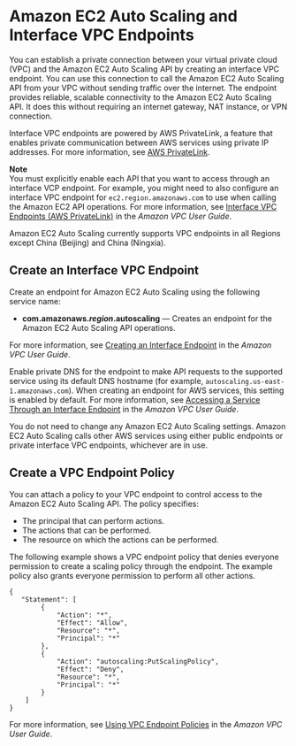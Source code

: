 # Amazon EC2 Auto Scaling and Interface VPC Endpoints<a name="ec2-auto-scaling-vpc-endpoints"></a>

You can establish a private connection between your virtual private cloud \(VPC\) and the Amazon EC2 Auto Scaling API by creating an interface VPC endpoint\. You can use this connection to call the Amazon EC2 Auto Scaling API from your VPC without sending traffic over the internet\. The endpoint provides reliable, scalable connectivity to the Amazon EC2 Auto Scaling API\. It does this without requiring an internet gateway, NAT instance, or VPN connection\. 

Interface VPC endpoints are powered by AWS PrivateLink, a feature that enables private communication between AWS services using private IP addresses\. For more information, see [AWS PrivateLink](https://aws.amazon.com/privatelink)\.

**Note**  
You must explicitly enable each API that you want to access through an interface VCP endpoint\. For example, you might need to also configure an interface VPC endpoint for `ec2.region.amazonaws.com` to use when calling the Amazon EC2 API operations\. For more information, see [Interface VPC Endpoints \(AWS PrivateLink\)](https://docs.aws.amazon.com/vpc/latest/userguide/vpce-interface.html) in the *Amazon VPC User Guide*\. 

Amazon EC2 Auto Scaling currently supports VPC endpoints in all Regions except China \(Beijing\) and China \(Ningxia\)\.

## Create an Interface VPC Endpoint<a name="create-vpce-as"></a>

Create an endpoint for Amazon EC2 Auto Scaling using the following service name:
+ **com\.amazonaws\.*region*\.autoscaling**  — Creates an endpoint for the Amazon EC2 Auto Scaling API operations\. 

For more information, see [Creating an Interface Endpoint](https://docs.aws.amazon.com/vpc/latest/userguide/vpce-interface.html#create-interface-endpoint) in the *Amazon VPC User Guide*\. 

Enable private DNS for the endpoint to make API requests to the supported service using its default DNS hostname \(for example, `autoscaling.us-east-1.amazonaws.com`\)\. When creating an endpoint for AWS services, this setting is enabled by default\. For more information, see [Accessing a Service Through an Interface Endpoint](https://docs.aws.amazon.com/vpc/latest/userguide/vpce-interface.html#access-service-though-endpoint) in the *Amazon VPC User Guide*\. 

You do not need to change any Amazon EC2 Auto Scaling settings\. Amazon EC2 Auto Scaling calls other AWS services using either public endpoints or private interface VPC endpoints, whichever are in use\. 

## Create a VPC Endpoint Policy<a name="create-vpce-policy-as"></a>

You can attach a policy to your VPC endpoint to control access to the Amazon EC2 Auto Scaling API\. The policy specifies:
+ The principal that can perform actions\.
+ The actions that can be performed\.
+ The resource on which the actions can be performed\.

The following example shows a VPC endpoint policy that denies everyone permission to create a scaling policy through the endpoint\. The example policy also grants everyone permission to perform all other actions\.

```
{
   "Statement": [
        {
            "Action": "*",
            "Effect": "Allow",
            "Resource": "*",
            "Principal": "*"
        },
        {
            "Action": "autoscaling:PutScalingPolicy",
            "Effect": "Deny",
            "Resource": "*",
            "Principal": "*"
        }
    ]
}
```

For more information, see [Using VPC Endpoint Policies](https://docs.aws.amazon.com/vpc/latest/userguide/vpc-endpoints-access.html#vpc-endpoint-policies) in the *Amazon VPC User Guide*\.